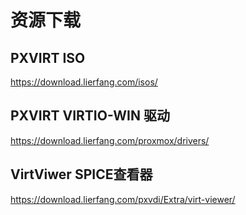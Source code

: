 # 资源下载

## PXVIRT ISO

https://download.lierfang.com/isos/

## PXVIRT VIRTIO-WIN 驱动

https://download.lierfang.com/proxmox/drivers/

## VirtViwer SPICE查看器

https://download.lierfang.com/pxvdi/Extra/virt-viewer/

